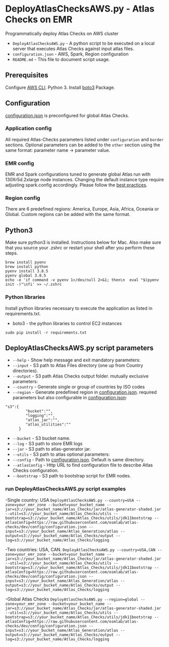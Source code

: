 # DeployAtlasChecksAWS.py - Atlas Checks on EMR

Programmatically deploy Atlas Checks on AWS cluster

- `DeployAtlasChecksAWS.py` - A python script to be executed on a local server that executes Atlas Checks against input atlas files.
- `configuration.json` - AWS, Spark, Region configuration
- `README.md` - This file to document script usage.

## Prerequisites
Configure [AWS CLI](https://docs.aws.amazon.com/cli/latest/userguide/cli-configure-quickstart.html).
Python 3.
Install [boto3](https://boto3.amazonaws.com/v1/documentation/api/latest/guide/quickstart.html) Package.

## Configuration
[configuration.json](https://github.com/atlas-generator/blob/dev/scripts/DeployAtlasChecksAWS/configuration.json) is preconfigured for global Atlas Checks.

### Application config
All required Atlas-Checks parameters listed under `configuration` and `border` sections. Optional parameters can be added to the `other` section using the same format: parameter name -> parameter value.

### EMR config
EMR and Spark configurations tuned to generate global Atlas run with 130Xr5d.2xlarge node instances. Changing the default instance type require adjusting spark.config accordingly. Please follow the [best practices](https://aws.amazon.com/blogs/big-data/best-practices-for-successfully-managing-memory-for-apache-spark-applications-on-amazon-emr/).

### Region config
There are 6 predefined regions: America, Europe, Asia, Africa, Oceania or Global. Custom regions can be added with the same format.

## Python3
Make sure python3 is installed. Instructions below for Mac. Also make sure that you source your .zshrc or restart your shell after you perform these steps.

```
brew install pyenv
brew install python
pyenv install 3.8.5
pyenv global 3.8.5
echo -e 'if command -v pyenv 1>/dev/null 2>&1; then\n  eval "$(pyenv init -)"\nfi' >> ~/.zshrc
```

### Python libraries
Install python libraries necessary to execute the application as listed in requirements.txt.
- boto3 - the python libraries to control EC2 instances


```
sudo pip install -r requirements.txt
```

## DeployAtlasChecksAWS.py script parameters
- `--help` - Show help message and exit
mandatory parameters:
- `--input` - S3 path to Atlas Files directory (one up from Country directories).
- `--output` - S3 path Atlas Checks output folder.
mutually exclusive parameters:
- `--country` - Generate single or group of countries by ISO codes
- `--region` - Generate predefined region in [configuration.json](https://github.com/atlas-generator/blob/dev/scripts/DeployAtlasChecksAWS/configuration.json).
required parameters but also configurable in [configuration.json](https://github.com/atlas-generator/blob/dev/scripts/DeployAtlasChecksAWS/configuration.json):
```
"s3":{
         "bucket":"",
         "logging":"",
         "atlas_jar":"",
         "atlas_utilities":""
      }
```
- `--bucket` - S3 bucket name.
- `--log` - S3 path to store EMR logs
- `--jar` - S3 path to atlas-generator jar.
- `--utils` - S3 path to atlas
optional parameters:
- `--config` - Path to [configuration.json](https://github.com/atlas-generator/blob/dev/scripts/DeployAtlasChecksAWS/configuration.json). Default is same directory.
- `--atlasConfig` - Http URL to find configuration file to describe Atlas Checks configuration.
- `--bootstrap` - S3 path to bootstrap script for EMR nodes.

### run DeployAtlasChecksAWS.py script examples
-Single country: USA
`DeployAtlasChecksAWS.py
--country=USA
--zone=your_emr_zone
--bucket=your_bucket_name
--jar=s3://your_bucket_name/Atlas_Checks/jar/atlas-generator-shaded.jar
--util=s3://your_bucket_name/Atlas_Checks/utils
--bootstrap=s3://your_bucket_name/Atlas_Checks/utils/jdk11bootstrap
--atlasConfig=https://raw.githubusercontent.com/osmlab/atlas-checks/dev/config/configuration.json
--input=s3://your_bucket_name/Atlas_Generation/atlas
--output=s3://your_bucket_name/Atlas_Checks/output
--log=s3://your_bucket_name/Atlas_Checks/logging`

-Two countries: USA, CAN.
`DeployAtlasChecksAWS.py
--country=USA,CAN
--zone=your_emr_zone
--bucket=your_bucket_name
--jar=s3://your_bucket_name/Atlas_Checks/jar/atlas-generator-shaded.jar
--util=s3://your_bucket_name/Atlas_Checks/utils
--bootstrap=s3://your_bucket_name/Atlas_Checks/utils/jdk11bootstrap
--atlasConfig=https://raw.githubusercontent.com/osmlab/atlas-checks/dev/config/configuration.json
--input=s3://your_bucket_name/Atlas_Generation/atlas
--output=s3://your_bucket_name/Atlas_Checks/output
--log=s3://your_bucket_name/Atlas_Checks/logging`

-Global Atlas Checks
`DeployAtlasChecksAWS.py
--region=global
--zone=your_emr_zone
--bucket=your_bucket_name
--jar=s3://your_bucket_name/Atlas_Checks/jar/atlas-generator-shaded.jar
--util=s3://your_bucket_name/Atlas_Checks/utils
--bootstrap=s3://your_bucket_name/Atlas_Checks/utils/jdk11bootstrap
--atlasConfig=https://raw.githubusercontent.com/osmlab/atlas-checks/dev/config/configuration.json
--input=s3://your_bucket_name/Atlas_Generation/atlas
--output=s3://your_bucket_name/Atlas_Checks/output
--log=s3://your_bucket_name/Atlas_Checks/logging`
